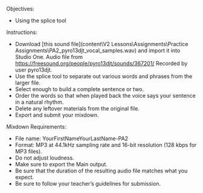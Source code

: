 Objectives:

* Using the splice tool

Instructions:

* Download [this sound file](content\V2 Lessons\Assignments\Practice Assignments\PA2_pyro13djt_vocal_samples.wav) and import it into Studio One.
    Audio file from https://freesound.org/people/pyro13djt/sounds/367201/
    Recorded by user pyro13djt.
* Use the splice tool to separate out various words and phrases from the larger file.
* Select enough to build a complete sentence or two.
* Order the words so that when played back the voice says your sentence in a natural rhythm.
* Delete any leftover materials from the original file.
* Export and submit your mixdown.

Mixdown Requirements:

* File name: YourFirstNameYourLastName-PA2
* Format: MP3 at 44.1kHz sampling rate and 16-bit resolution (128 kbps for MP3 files).
* Do not adjust loudness.
* Make sure to export the Main output.
* Be sure that the duration of the resulting audio file matches what you expect. 
* Be sure to follow your teacher’s guidelines for submission.
